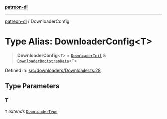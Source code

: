[**patreon-dl**](../README.md)

***

[patreon-dl](../README.md) / DownloaderConfig

# Type Alias: DownloaderConfig\<T\>

> **DownloaderConfig**\<`T`\> = [`DownloaderInit`](DownloaderInit.md) & [`DownloaderBootstrapData`](DownloaderBootstrapData.md)\<`T`\>

Defined in: [src/downloaders/Downloader.ts:28](https://github.com/patrickkfkan/patreon-dl/blob/4add035452a0337eb07608bde52caecf1dcf43e7/src/downloaders/Downloader.ts#L28)

## Type Parameters

### T

`T` *extends* [`DownloaderType`](DownloaderType.md)
